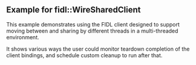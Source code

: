 ## Example for fidl::WireSharedClient

This example demonstrates using the FIDL client designed to support moving
between and sharing by different threads in a multi-threaded environment.

It shows various ways the user could monitor teardown completion of the client
bindings, and schedule custom cleanup to run after that.
